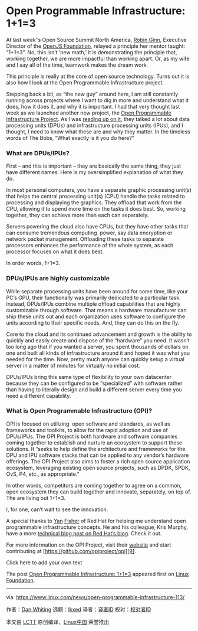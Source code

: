 [#]: subject: "Open Programmable Infrastructure: 1+1=3"
[#]: via: "https://www.linux.com/news/open-programmable-infrastructure-113/"
[#]: author: "Dan Whiting https://www.linuxfoundation.org/blog/open-programmable-infrastructure-113/"
[#]: collector: "lkxed"
[#]: translator: " "
[#]: reviewer: " "
[#]: publisher: " "
[#]: url: " "

Open Programmable Infrastructure: 1+1=3
======
At last week’’s Open Source Summit North America, [Robin Ginn][1], Executive Director of the [OpenJS Foundation][2], relayed a principle her mentor taught: “1+1=3”. No, this isn’t ‘new math,’ it is demonstrating the principle that, working together, we are more impactful than working apart. Or, as my wife and I say all of the time, teamwork makes the dream work.

This principle is really at the core of open source technology. Turns out it is also how I look at the Open Programmable Infrastructure project.

Stepping back a bit, as “the new guy” around here, I am still constantly running across projects where I want to dig in more and understand what it does, how it does it, and why it is important. I had that very thought last week as we launched another new project, the [Open Programmable Infrastructure Project][3]. As I was [reading up on it][4], they talked a lot about data processing units (DPUs) and infrastructure processing units (IPUs), and I thought, I need to know what these are and why they matter. In the timeless words of The Bobs, “What exactly is it you do here?”

### What are DPUs/IPUs? 

First – and this is important – they are basically the same thing, they just have different names. Here is my oversimplified explanation of what they do.

In most personal computers, you have a separate graphic processing unit(s) that helps the central  processing unit(s) (CPU) handle the tasks related to processing and displaying the graphics. They offload that work from the CPU, allowing it to spend more time on the tasks it does best. So, working together, they can achieve more than each can separately.

Servers powering the cloud also have CPUs, but they have other tasks that can consume tremendous computing  power, say data encryption or network packet management. Offloading these tasks to separate processors enhances the performance of the whole system, as each processor focuses on what it does best.

In order words, 1+1=3.

### DPUs/IPUs are highly customizable

While separate processing units have been around for some time, like your PC’s GPU, their functionally was primarily dedicated to a particular task. Instead, DPUs/IPUs combine multiple offload capabilities that are highly  customizable through software. That means a hardware manufacturer can ship these units out and each organization uses software to configure the units according to their specific needs. And, they can do this on the fly.

Core to the cloud and its continued advancement and growth is the ability to quickly and easily create and dispose of the “hardware” you need. It wasn’t too long ago that if you wanted a server, you spent thousands of dollars on one and built all kinds of infrastructure around it and hoped it was what you needed for the time. Now, pretty much anyone can quickly setup a virtual server in a matter of minutes for virtually no initial cost.

DPUs/IPUs bring this same type of flexibility to your own datacenter because they can be configured to be “specialized” with software rather than having to literally design and build a different server every time you need a different capability.

### What is Open Programmable Infrastructure (OPI)?

OPI is focused on utilizing  open software and standards, as well as frameworks and toolkits, to allow for the rapid adoption and use of DPUs/IPUs. The OPI Project is both hardware and software companies coming together to establish and nurture an ecosystem to support these solutions. It “seeks to help define the architecture and frameworks for the DPU and IPU software stacks that can be applied to any vendor’s hardware offerings. The OPI Project also aims to foster a rich open source application ecosystem, leveraging existing open source projects, such as DPDK, SPDK, OvS, P4, etc., as appropriate.”

In other words, competitors are coming together to agree on a common, open ecosystem they can build together and innovate, separately, on top of. The are living out 1+1=3.

I, for one, can’t wait to see the innovation.

A special thanks to [Yan][5] [Fisher][6] of Red Hat for helping me understand open programmable infrastructure concepts. He and his colleague, Kris Murphy, have a more [technical blog post on Red Hat’s blog][7]. Check it out.

For more information on the OPI Project, visit their [website][8] and start contributing at [https://github.com/opiproject/opi][9].

Click here to add your own text

The post [Open Programmable Infrastructure: 1+1=3][10] appeared first on [Linux Foundation][11].

--------------------------------------------------------------------------------

via: https://www.linux.com/news/open-programmable-infrastructure-113/

作者：[Dan Whiting][a]
选题：[lkxed][b]
译者：[译者ID](https://github.com/译者ID)
校对：[校对者ID](https://github.com/校对者ID)

本文由 [LCTT](https://github.com/LCTT/TranslateProject) 原创编译，[Linux中国](https://linux.cn/) 荣誉推出

[a]: https://www.linuxfoundation.org/blog/open-programmable-infrastructure-113/
[b]: https://github.com/lkxed
[1]: https://github.com/opiproject/opi
[2]: https://openjsf.org/
[3]: https://opiproject.org/
[4]: https://www.linuxfoundation.org/press-release/linux-foundation-announces-open-programmable-infrastructure-project/
[5]: https://www.redhat.com/en/authors/yan-fisher
[6]: https://www.redhat.com/en/authors/yan-fisher
[7]: https://www.redhat.com/en/blog/why-red-hat-joining-open-programmable-infrastructure-project
[8]: https://opiproject.org/
[9]: https://github.com/opiproject/opi
[10]: https://www.linuxfoundation.org/blog/open-programmable-infrastructure-113/
[11]: https://www.linuxfoundation.org/
